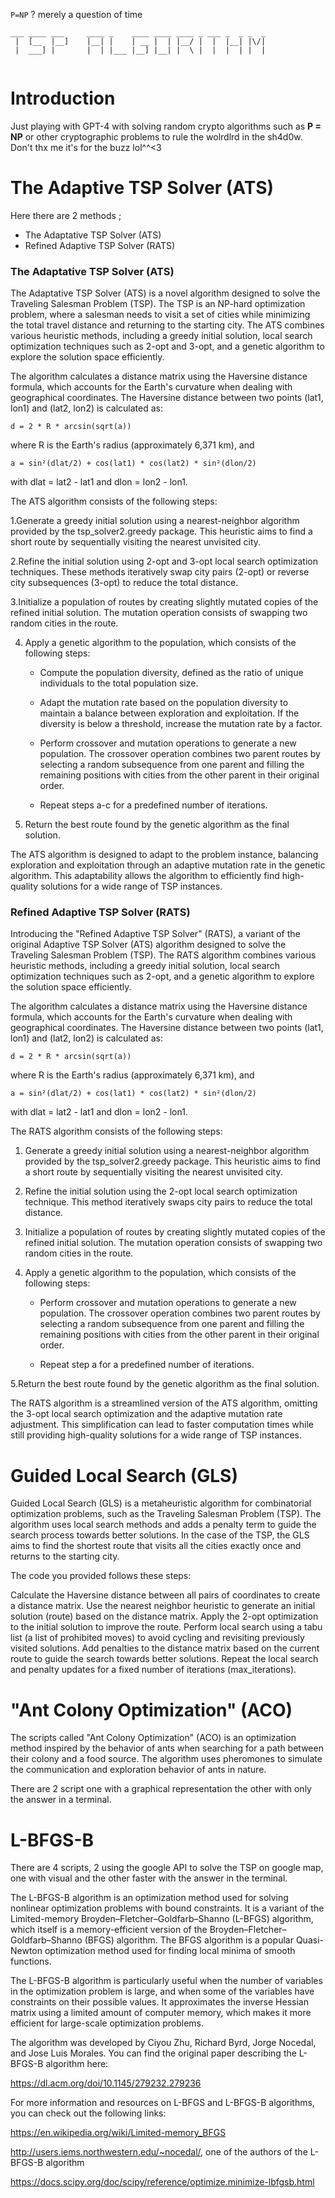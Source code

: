 `P=NP` ? merely a question of time
```
___ ____ ___     ____ _    ____ ____ ____ _ ___ _  _ _  _ 
 |  [__  |__]    |__| |    | __ |  | |__/ |  |  |__| |\/| 
 |  ___] |       |  | |___ |__] |__| |  \ |  |  |  | |  | 
                                                          
```                            
                            
# Introduction                            

Just playing with GPT-4 with solving random crypto algorithms such as **P = NP** or other cryptographic problems to rule the wolrdlrd in the sh4d0w. Don't thx me it's for the buzz lol^^<3

# The Adaptive TSP Solver (ATS)

Here there are 2 methods ;

* The Adaptative TSP Solver (ATS)
* Refined Adaptive TSP Solver (RATS)

### The Adaptative TSP Solver (ATS)

The Adaptative TSP Solver (ATS) is a novel algorithm designed to solve the Traveling Salesman Problem (TSP). The TSP is an NP-hard optimization problem, where a salesman needs to visit a set of cities while minimizing the total travel distance and returning to the starting city. The ATS combines various heuristic methods, including a greedy initial solution, local search optimization techniques such as 2-opt and 3-opt, and a genetic algorithm to explore the solution space efficiently.

The algorithm calculates a distance matrix using the Haversine distance formula, which accounts for the Earth's curvature when dealing with geographical coordinates. The Haversine distance between two points (lat1, lon1) and (lat2, lon2) is calculated as:

`d = 2 * R * arcsin(sqrt(a))`

where R is the Earth's radius (approximately 6,371 km), and

`a = sin²(dlat/2) + cos(lat1) * cos(lat2) * sin²(dlon/2)`

with dlat = lat2 - lat1 and dlon = lon2 - lon1.

The ATS algorithm consists of the following steps:

1.Generate a greedy initial solution using a nearest-neighbor algorithm provided by the tsp_solver2.greedy package. This heuristic aims to find a short route by sequentially visiting the nearest unvisited city.

2.Refine the initial solution using 2-opt and 3-opt local search optimization techniques. These methods iteratively swap city pairs (2-opt) or reverse city subsequences (3-opt) to reduce the total distance.

3.Initialize a population of routes by creating slightly mutated copies of the refined initial solution. The mutation operation consists of swapping two random cities in the route.

4. Apply a genetic algorithm to the population, which consists of the following steps:

   - Compute the population diversity, defined as the ratio of unique individuals to the total population size.

   - Adapt the mutation rate based on the population diversity to maintain a balance between exploration and exploitation. If the diversity is below a threshold, increase the mutation rate by a factor.

   - Perform crossover and mutation operations to generate a new population. The crossover operation combines two parent routes by selecting a random subsequence from one parent and filling the remaining positions with cities from the other parent in their original order.

   - Repeat steps a-c for a predefined number of iterations.

5. Return the best route found by the genetic algorithm as the final solution.

The ATS algorithm is designed to adapt to the problem instance, balancing exploration and exploitation through an adaptive mutation rate in the genetic algorithm. This adaptability allows the algorithm to efficiently find high-quality solutions for a wide range of TSP instances.





### Refined Adaptive TSP Solver (RATS)

Introducing the "Refined Adaptive TSP Solver" (RATS), a variant of the original Adaptive TSP Solver (ATS) algorithm designed to solve the Traveling Salesman Problem (TSP). The RATS algorithm combines various heuristic methods, including a greedy initial solution, local search optimization techniques such as 2-opt, and a genetic algorithm to explore the solution space efficiently.

The algorithm calculates a distance matrix using the Haversine distance formula, which accounts for the Earth's curvature when dealing with geographical coordinates. The Haversine distance between two points (lat1, lon1) and (lat2, lon2) is calculated as:

`d = 2 * R * arcsin(sqrt(a))`

where R is the Earth's radius (approximately 6,371 km), and

`a = sin²(dlat/2) + cos(lat1) * cos(lat2) * sin²(dlon/2)`

with dlat = lat2 - lat1 and dlon = lon2 - lon1.

The RATS algorithm consists of the following steps:

1. Generate a greedy initial solution using a nearest-neighbor algorithm provided by the tsp_solver2.greedy package. This heuristic aims to find a short route by sequentially visiting the nearest unvisited city.

2. Refine the initial solution using the 2-opt local search optimization technique. This method iteratively swaps city pairs to reduce the total distance.

3. Initialize a population of routes by creating slightly mutated copies of the refined initial solution. The mutation operation consists of swapping two random cities in the route.

4. Apply a genetic algorithm to the population, which consists of the following steps:

   - Perform crossover and mutation operations to generate a new population. The crossover operation combines two parent routes by selecting a random subsequence from one parent and filling the remaining positions with cities from the other parent in their original order.

   - Repeat step a for a predefined number of iterations.

5.Return the best route found by the genetic algorithm as the final solution.

The RATS algorithm is a streamlined version of the ATS algorithm, omitting the 3-opt local search optimization and the adaptive mutation rate adjustment. This simplification can lead to faster computation times while still providing high-quality solutions for a wide range of TSP instances.



# Guided Local Search (GLS)

Guided Local Search (GLS) is a metaheuristic algorithm for combinatorial optimization problems, such as the Traveling Salesman Problem (TSP). The algorithm uses local search methods and adds a penalty term to guide the search process towards better solutions. In the case of the TSP, the GLS aims to find the shortest route that visits all the cities exactly once and returns to the starting city.

The code you provided follows these steps:

Calculate the Haversine distance between all pairs of coordinates to create a distance matrix.
Use the nearest neighbor heuristic to generate an initial solution (route) based on the distance matrix.
Apply the 2-opt optimization to the initial solution to improve the route.
Perform local search using a tabu list (a list of prohibited moves) to avoid cycling and revisiting previously visited solutions.
Add penalties to the distance matrix based on the current route to guide the search towards better solutions.
Repeat the local search and penalty updates for a fixed number of iterations (max_iterations).

#  "Ant Colony Optimization" (ACO)

The scripts called "Ant Colony Optimization" (ACO) is an optimization method inspired by the behavior of ants when searching for a path between their colony and a food source. The algorithm uses pheromones to simulate the communication and exploration behavior of ants in nature.

There are 2 script one with a graphical representation the other with only the answer in a terminal.

# L-BFGS-B

There are 4 scripts, 2 using the google API to solve the TSP on google map, one with visual and the other faster with the answer in the terminal.

The L-BFGS-B algorithm is an optimization method used for solving nonlinear optimization problems with bound constraints. It is a variant of the Limited-memory Broyden–Fletcher–Goldfarb–Shanno (L-BFGS) algorithm, which itself is a memory-efficient version of the Broyden–Fletcher–Goldfarb–Shanno (BFGS) algorithm. The BFGS algorithm is a popular Quasi-Newton optimization method used for finding local minima of smooth functions.

The L-BFGS-B algorithm is particularly useful when the number of variables in the optimization problem is large, and when some of the variables have constraints on their possible values. It approximates the inverse Hessian matrix using a limited amount of computer memory, which makes it more efficient for large-scale optimization problems.

The algorithm was developed by Ciyou Zhu, Richard Byrd, Jorge Nocedal, and Jose Luis Morales. You can find the original paper describing the L-BFGS-B algorithm here:

https://dl.acm.org/doi/10.1145/279232.279236

For more information and resources on L-BFGS and L-BFGS-B algorithms, you can check out the following links:

https://en.wikipedia.org/wiki/Limited-memory_BFGS

http://users.iems.northwestern.edu/~nocedal/, one of the authors of the L-BFGS-B algorithm

https://docs.scipy.org/doc/scipy/reference/optimize.minimize-lbfgsb.html
